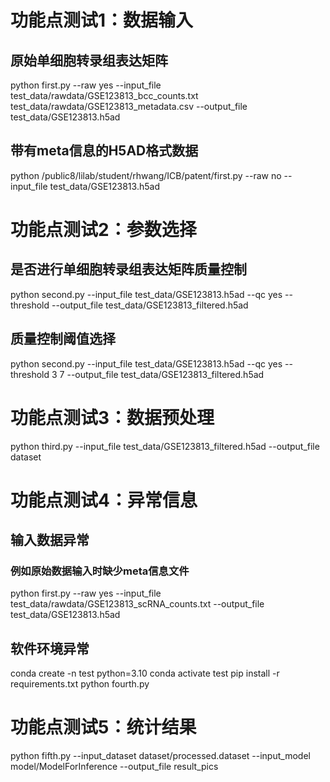 # 功能点测试1：数据输入
## 原始单细胞转录组表达矩阵
python first.py --raw yes --input_file test_data/rawdata/GSE123813_bcc_counts.txt test_data/rawdata/GSE123813_metadata.csv --output_file test_data/GSE123813.h5ad
## 带有meta信息的H5AD格式数据
python /public8/lilab/student/rhwang/ICB/patent/first.py --raw no --input_file test_data/GSE123813.h5ad

# 功能点测试2：参数选择
## 是否进行单细胞转录组表达矩阵质量控制
python second.py --input_file test_data/GSE123813.h5ad --qc yes --threshold --output_file test_data/GSE123813_filtered.h5ad
## 质量控制阈值选择
python second.py --input_file test_data/GSE123813.h5ad --qc yes --threshold 3 7 --output_file test_data/GSE123813_filtered.h5ad

# 功能点测试3：数据预处理
python third.py --input_file test_data/GSE123813_filtered.h5ad --output_file dataset

# 功能点测试4：异常信息
## 输入数据异常
### 例如原始数据输入时缺少meta信息文件
python first.py --raw yes --input_file test_data/rawdata/GSE123813_scRNA_counts.txt --output_file test_data/GSE123813.h5ad

## 软件环境异常
conda create -n test python=3.10 
conda activate test
pip install -r requirements.txt
python fourth.py

# 功能点测试5：统计结果
python fifth.py --input_dataset dataset/processed.dataset --input_model model/ModelForInference --output_file result_pics